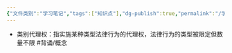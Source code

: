 ```yaml
---
{"文件类别":"学习笔记","tags":["知识点"],"dg-publish":true,"permalink":"/学习笔记/知识点/类别代理权/","dgPassFrontmatter":true,"noteIcon":""}
---
```


- 类别代理权：指实施某种类型法律行为的代理权，法律行为的类型被限定但数量不限 #背诵/概念 